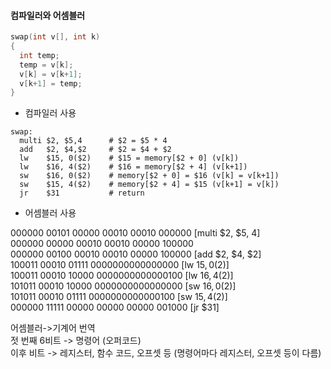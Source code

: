 #### 컴파일러와 어셈블러

```c
swap(int v[], int k)
{
  int temp;
  temp = v[k];
  v[k] = v[k+1];
  v[k+1] = temp;
}
```
- 컴파일러 사용
```assembly
swap:
  multi $2, $5,4      # $2 = $5 * 4
  add   $2, $4,$2     # $2 = $4 + $2
  lw    $15, 0($2)    # $15 = memory[$2 + 0] (v[k])
  lw    $16, 4($2)    # $16 = memory[$2 + 4] (v[k+1])
  sw    $16, 0($2)    # memory[$2 + 0] = $16 (v[k] = v[k+1])
  sw    $15, 4($2)    # memory[$2 + 4] = $15 (v[k+1] = v[k])
  jr    $31           # return
```
- 어셈블러 사용

000000 00101 00000 00010 00010 000000    [multi $2, $5, 4]  
000000 00000 00010 00010 00000 100000  
000000 00100 00010 00010 00000 100000    [add $2, $4, $2]  
100011 00010 01111 0000000000000000      [lw $15, 0($2)]  
100011 00010 10000 0000000000000100      [lw $16, 4($2)]  
101011 00010 10000 0000000000000000      [sw $16, 0($2)]  
101011 00010 01111 0000000000000100      [sw $15, 4($2)]  
000000 11111 00000 00000 00000 001000    [jr $31]

어셈블러->기계어 번역  
젓 번째 6비트 -> 명령어 (오퍼코드)  
이후 비트 -> 레지스터, 함수 코드, 오프셋 등 (명령어마다 레지스터, 오프셋 등이 다름)  
